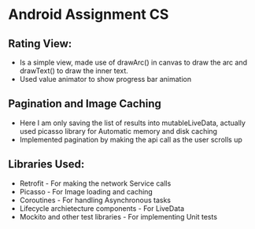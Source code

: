 # Android Assignment CS

## Rating View:
* Is a simple view, made use of drawArc() in canvas to draw the arc and drawText() to draw the inner text.
* Used value animator to show progress bar animation

## Pagination and Image Caching
* Here I am only saving the list of results into mutableLiveData, actually used picasso library for Automatic memory and disk caching
* Implemented pagination by making the api call as the user scrolls up

## Libraries Used:
* Retrofit -
For making the network Service calls
* Picasso -
For Image loading and caching
* Coroutines -
For handling Asynchronous tasks
* Lifecycle archietecture components -
For LiveData
* Mockito and other test libraries -
For implementing Unit tests

